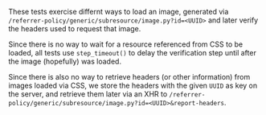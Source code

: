 These tests exercise differnt ways to load an image, generated via
```/referrer-policy/generic/subresource/image.py?id=<UUID>``` and later
verify the headers used to request that image.

Since there is no way to wait for a resource referenced from CSS to be loaded,
all tests use ```step_timeout()``` to delay the verification step until
after the image (hopefully) was loaded.

Since there is also no way to retrieve headers (or other information) from
images loaded via CSS, we store the headers with the given ```UUID``` as key
on the server, and retrieve them later via an XHR to
```/referrer-policy/generic/subresource/image.py?id=<UUID>&report-headers```.
